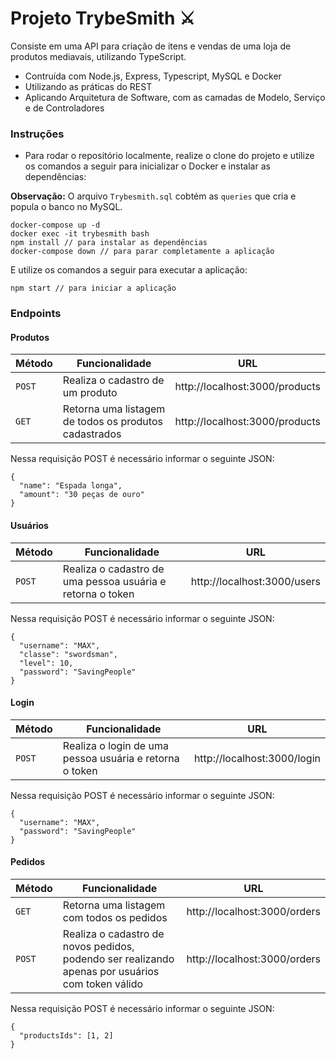 # Projeto TrybeSmith ⚔️

Consiste em uma API para criação de itens e vendas de uma loja de produtos mediavais, utilizando TypeScript. 

* Contruída com Node.js, Express, Typescript, MySQL e Docker
* Utilizando as práticas do REST
* Aplicando Arquitetura de Software, com as camadas de Modelo, Serviço e de Controladores


### Instruções

- Para rodar o repositório localmente, realize o clone do projeto e utilize os comandos a seguir para inicializar o Docker e instalar as dependências:

**Observação:** O arquivo `Trybesmith.sql` cobtém as `queries` que cria e popula o banco no MySQL.

```
docker-compose up -d
docker exec -it trybesmith bash
npm install // para instalar as dependências
docker-compose down // para parar completamente a aplicação
```

E utilize os comandos a seguir para executar a aplicação:

```
npm start // para iniciar a aplicação
```

### Endpoints

#### Produtos

| Método | Funcionalidade | URL |
|---|---|---|
| `POST` | Realiza o cadastro de um produto | http://localhost:3000/products |
| `GET` | Retorna uma listagem de todos os produtos cadastrados | http://localhost:3000/products |

Nessa requisição POST é necessário informar o seguinte JSON:

```
{
  "name": "Espada longa",
  "amount": "30 peças de ouro"
}
```

#### Usuários

| Método | Funcionalidade | URL |
|---|---|---|
| `POST` | Realiza o cadastro de uma pessoa usuária e retorna o token | http://localhost:3000/users |

Nessa requisição POST é necessário informar o seguinte JSON:

```
{
  "username": "MAX",
  "classe": "swordsman",
  "level": 10,
  "password": "SavingPeople"
}
```

#### Login

| Método | Funcionalidade | URL |
|---|---|---|
| `POST` | Realiza o login de uma pessoa usuária e retorna o token | http://localhost:3000/login |

Nessa requisição POST é necessário informar o seguinte JSON:

```
{
  "username": "MAX",
  "password": "SavingPeople"
}
```

#### Pedidos

| Método | Funcionalidade | URL |
|---|---|---|
| `GET` | Retorna uma listagem com todos os pedidos | http://localhost:3000/orders |
| `POST` | Realiza o cadastro de novos pedidos, podendo ser realizando apenas por usuários com token válido | http://localhost:3000/orders |

Nessa requisição POST é necessário informar o seguinte JSON:

```
{
  "productsIds": [1, 2]
}
```


